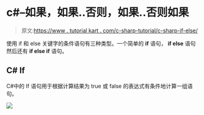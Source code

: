 # c#–如果，如果..否则，如果..否则如果

> 原文:[https://www . tutorial kart . com/c-sharp-tutorial/c-sharp-if-else/](https://www.tutorialkart.com/c-sharp-tutorial/c-sharp-if-else/)

使用 if 和 else 关键字的条件语句有三种类型。一个简单的 **if** 语句， **if else** 语句然后还有 **if else if** 语句。

## C# If

C#中的 If 语句用于根据计算结果为 true 或 false 的表达式有条件地计算一组语句。

[![](../Images/925da31b32d6bc3827932f6c8afb11bb.png)](https://www.tutorialkart.com/)